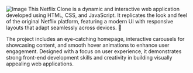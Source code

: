 ![Image](https://github.com/user-attachments/assets/49510b38-323a-4453-9bea-f0e7ee8d8b5c)
This Netflix Clone is a dynamic and interactive web application developed using HTML, CSS, and JavaScript. It replicates the look and feel of the original Netflix platform, featuring a modern UI with responsive layouts that adapt seamlessly across devices. 🚀

The project includes an eye-catching homepage, interactive carousels for showcasing content, and smooth hover animations to enhance user engagement. Designed with a focus on user experience, it demonstrates strong front-end development skills and creativity in building visually appealing web applications.
